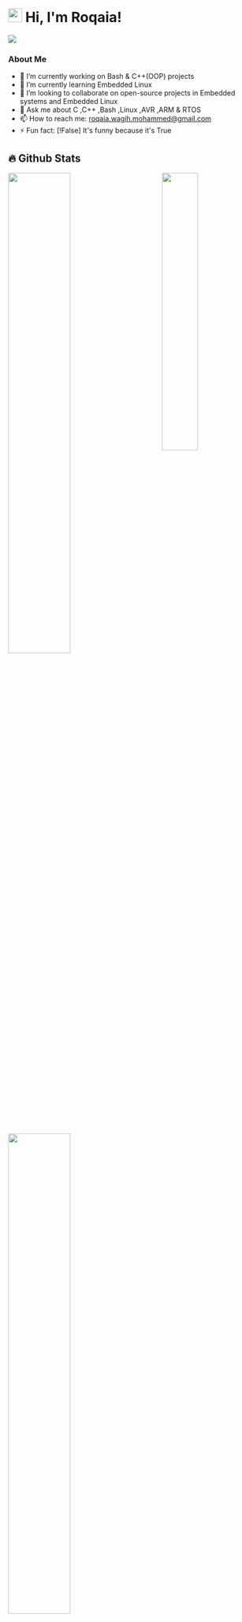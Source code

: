 # <img src="https://media.giphy.com/media/hvRJCLFzcasrR4ia7z/giphy.gif" width="28"> Hi, I'm Roqaia!

 
<a href="https://github.com/DenverCoder1/readme-typing-svg"><img src="https://readme-typing-svg.herokuapp.com/?lines=Embedded%20Software%20Developer;Embedded%20Linux%20Software%20Developer;No%20one%20is%20you;and%20that%20is%20your%20power&font=Fira%20Code&center=true&width=440&height=45&color=4c00da&vCenter=true&size=22"></a>

### About Me
- 🔭 I’m currently working on Bash & C++(OOP) projects
- 🌱 I’m currently learning Embedded Linux
- 👯 I’m looking to collaborate on open-source projects in Embedded systems and Embedded Linux
- 💬 Ask me about C ,C++ ,Bash ,Linux ,AVR ,ARM & RTOS
- 📫 How to reach me: roqaia.wagih.mohammed@gmail.com
- ⚡ Fun fact:  [!False]   It's funny because it's True

<!--
<details>
  <summary>📕 Blog Posts</summary>
  <br />
</details>
</div>
-->

## 🔥 Github Stats

<img align="right" width="38%" src="https://github.com/user-attachments/assets/94a95b07-5134-4db5-9f73-63eab8da8d7d"/>

  <a href="https://github.com/RoqaiaWagih"><img width="50%" src="https://github-readme-stats.vercel.app/api?username=Roqaia&theme=radical&title_color=ff3068?"></a>
  <a href="https://github.com/RoqaiaWagih"><img width="50%" src="http://github-readme-streak-stats.herokuapp.com/?user=Giingu&theme=radical&date_format=M%20j%5B%2C%20Y%5D&ring=ff3068&fire=ff3068&sideNums=ff3068"></a>

## 📘 project I currently work on 

<a href="https://github.com/RoqaiaWagih/Embedded_Linux"><img width="49%" src="https://denvercoder1-github-readme-stats.vercel.app/api/pin/?username=RoqaiaWagih&repo=Embedded_Linux&hide_border=true&bg_color=1F222E&title_color=F85D7F&icon_color=F8D866&theme=react&show_icons=false" alt="readme-typing-svg"></a>
<a href="https://github.com/RoqaiaWagih/SQL"><img width="49%" src="https://denvercoder1-github-readme-stats.vercel.app/api/pin/?username=RoqaiaWagih&repo=SQL&hide_border=true&bg_color=1F222E&title_color=F85D7F&icon_color=F8D866&theme=react&show_icons=false" alt="readme-typing-svg"></a>
## 📘 open source projects that I contributed to 

   <a href="https://github.com/AbdelrahmanMohsenMohamed1/V2V-Adaptive-Cruise-Control-STM32"><img width="49%" src="https://denvercoder1-github-readme-stats.vercel.app/api/pin/?username=AbdelrahmanMohsenMohamed1&repo=V2V-Adaptive-Cruise-Control-STM32&hide_border=true&bg_color=1F222E&title_color=F85D7F&icon_color=F8D866&theme=react&show_icons=false" alt="readme-typing-svg"></a>
  <a href="https://github.com/Tarek191020/FOTA-ADAS-Project"><img width="49%" src="https://denvercoder1-github-readme-stats.vercel.app/api/pin?username=Tarek191020&repo=FOTA-ADAS-Project&theme=react&bg_color=1F222E&title_color=F85D7F&icon_color=F8D866&hide_border=true&show_icons=false" alt="custom-icon-badges"></a>



  <a href="https://github.com/RoqaiaWagih?tab=repositories&sort=stargazers"><img alt="All Repositories" title="All Repositories" src="https://custom-icon-badges.herokuapp.com/badge/-All%20Repos-2962FF?style=for-the-badge&logoColor=white&logo=repo"/></a>

  
  <a href="https://github.com/RoqaiaWagih?tab=repositories&sort=stargazers">
    <img alt="total stars" title="Total stars on GitHub" src="https://custom-icon-badges.herokuapp.com/badge/dynamic/json?logo=star&host=formatted-dynamic-badges.herokuapp.com&formatter=metric&style=for-the-badge&color=55960c&labelColor=%23488207&label=stars&query=%24.stars&url=https%3A%2F%2Fapi.github-star-counter.workers.dev%2Fuser%2FRoqaia"/></a>
  <a href="https://github.com/RoqaiaWagih?tab=followers">
    <img alt="followers" title="Follow me on Github" src="https://custom-icon-badges.herokuapp.com/github/followers/Roqaia?color=236ad3&labelColor=1155ba&style=for-the-badge&logo=person-add&label=Follow&logoColor=white"/></a>

## 📘 My open source projects 

<a href="https://github.com/RoqaiaWagih/kernel-Bash-project"><img width="49%" src="https://denvercoder1-github-readme-stats.vercel.app/api/pin/?username=RoqaiaWagih&repo=kernel-Bash-project&hide_border=true&bg_color=1F222E&title_color=F85D7F&icon_color=F8D866&theme=react&show_icons=false" alt="readme-typing-svg"></a>
<a href="https://github.com/RoqaiaWagih/Smart-light-control-system"><img width="49%" src="https://denvercoder1-github-readme-stats.vercel.app/api/pin/?username=RoqaiaWagih&repo=Smart-light-control-system&hide_border=true&bg_color=1F222E&title_color=F85D7F&icon_color=F8D866&theme=react&show_icons=false" alt="readme-typing-svg"></a>
  <a href="https://github.com/RoqaiaWagih/Automated-Door-Control-System"><img width="49%" src="https://denvercoder1-github-readme-stats.vercel.app/api/pin?username=RoqaiaWagih&repo=Automated-Door-Control-System&theme=react&bg_color=1F222E&title_color=F85D7F&icon_color=F8D866&hide_border=true&show_icons=false" alt="custom-icon-badges"></a>
<a href="https://github.com/RoqaiaWagih/NTI_employeeProject"><img width="49%" src="https://denvercoder1-github-readme-stats.vercel.app/api/pin?username=RoqaiaWagih&repo=NTI_employeeProject&theme=react&bg_color=1F222E&title_color=F85D7F&icon_color=F8D866&hide_border=true&show_icons=false" alt="custom-icon-badges"></a>



### Top Languages
![C](https://img.shields.io/badge/-C-05122A?style=flat&logo=C)&nbsp;
![Python](https://img.shields.io/badge/-Python%20-05122A?style=flat&logo=python)&nbsp;
![C++](https://img.shields.io/badge/-C++-05122A?style=flat&logo=c%2B%2B)&nbsp;
![Bash](https://img.shields.io/badge/-Bash-05122A?style=flat&logo=gnu-bash)&nbsp;
![Git](https://img.shields.io/badge/-Git-05122A?style=flat&logo=git)&nbsp;
![GitHub](https://img.shields.io/badge/-GitHub-05122A?style=flat&logo=github)&nbsp;
![Visual Studio Code](https://img.shields.io/badge/-Visual%20Studio%20Code-05122A?style=flat&logo=visual-studio-code&logoColor=007ACC)&nbsp;
![CubeIDE](https://img.shields.io/badge/-CubeIDE-05122A?style=flat&logo=stmicroelectronics)&nbsp;
![Microchip Studio](https://img.shields.io/badge/-Microchip%20Studio-05122A?style=flat&logo=microchip-technology)&nbsp;
![Code Composer Studio](https://img.shields.io/badge/-Code%20Composer%20Studio-05122A?style=flat&logo=texas-instruments)&nbsp;
![Communtication Protocols](https://img.shields.io/badge/-Communiction%20Protocols-05122A?style=flat&logo=Communiction%20Protocols)&nbsp;
![RTOS](https://img.shields.io/badge/-RTOS-05122A?style=flat&logo=RTOS)&nbsp;
![Ubuntu](https://img.shields.io/badge/-Ubuntu-05122A?style=flat&logo=ubuntu)&nbsp;
![Kali Linux](https://img.shields.io/badge/-Kali%20Linux-05122A?style=flat&logo=kalilinux)&nbsp;
![SQL](https://img.shields.io/badge/-SQL-05122A?style=flat&logo=postgresql)&nbsp;


![Top Languages](https://github-readme-stats.vercel.app/api/top-langs/?username=RoqaiaWagih&layout=compact)
### Connect with Me
<a href="https://www.linkedin.com/in/roqaia-khalid-wagih-932804187/" target="_blank"><img src="https://img.shields.io/badge/-Roqaia%20Khalid%20Wagih-0077B5?style=for-the-badge&logo=Linkedin&logoColor=white"/></a>
